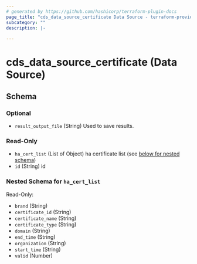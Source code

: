 ```yaml
---
# generated by https://github.com/hashicorp/terraform-plugin-docs
page_title: "cds_data_source_certificate Data Source - terraform-provider-cds"
subcategory: ""
description: |-
  
---
```


# cds_data_source_certificate (Data Source)





<!-- schema generated by tfplugindocs -->
## Schema

### Optional

- `result_output_file` (String) Used to save results.

### Read-Only

- `ha_cert_list` (List of Object) ha certificate list (see [below for nested schema](#nestedatt--ha_cert_list))
- `id` (String) id

<a id="nestedatt--ha_cert_list"></a>
### Nested Schema for `ha_cert_list`

Read-Only:

- `brand` (String)
- `certificate_id` (String)
- `certificate_name` (String)
- `certificate_type` (String)
- `domain` (String)
- `end_time` (String)
- `organization` (String)
- `start_time` (String)
- `valid` (Number)
